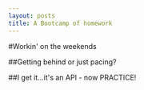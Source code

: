 ```yaml
---
layout: posts
title: A Bootcamp of homework
---
```


#Workin' on the weekends

##Getting behind or just pacing?

##I get it...it's an API - now PRACTICE!